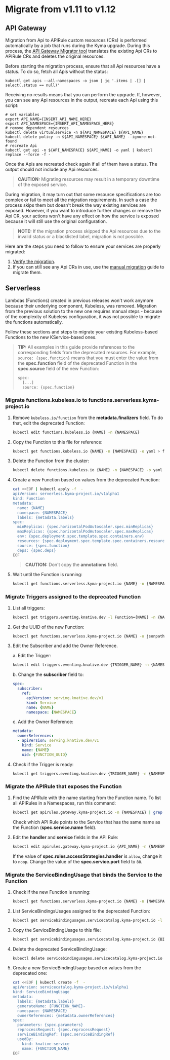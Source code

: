 # Migrate from v1.11 to v1.12

## API Gateway

Migration from Api to APIRule custom resources (CRs) is performed automatically by a job that runs during the Kyma upgrade. During this process, the [API Gateway Migrator tool](https://github.com/kyma-project/kyma/blob/master/components/api-gateway-migrator/README.md#api-gateway-migrator) translates the existing Api CRs to APIRule CRs and deletes the original resources.

Before starting the migration process, ensure that all Api resources have a status. To do so, fetch all Apis without the status:

```shell script
kubectl get apis --all-namespaces -o json | jq '.items | .[] | select(.status == null)'
```

Receiving no results means that you can perform the upgrade. If, however, you can see any Api resources in the output, recreate each Api using this script:

```shell script
# set variables
export API_NAME={INSERT_API_NAME_HERE}
export API_NAMESPACE={INSERT_API_NAMESPACE_HERE}
# remove dependent resources
kubectl delete virtualservice -n ${API_NAMESPACE} ${API_NAME}
kubectl delete policy -n ${API_NAMESPACE} ${API_NAME} --ignore-not-found
# recreate Api
kubectl get api -n ${API_NAMESPACE} ${API_NAME} -o yaml | kubectl replace --force -f -
```

Once the Apis are recreated check again if all of them have a status. The output should not include any Api resources.

>**CAUTION:** Migrating resources may result in a temporary downtime of the exposed service. 

During migration, it may turn out that some resource specifications are too complex or fail to meet all the migration requirements. In such a case the process skips them but doesn't break the way existing services are exposed. However, if you want to introduce further changes or remove the Api CR, your actions won't have any effect on how the service is exposed because it will still use the original configuration.  

>**NOTE:** If the migration process skipped the Api resources due to the invalid status or a blacklisted label, migration is not possible.

Here are the steps you need to follow to ensure your services are properly migrated:

1. [Verify the migration](https://github.com/kyma-project/kyma/blob/1.12/docs/api-gateway/03-04-migration.md#verify-the-automatic-migration). 
2. If you can still see any Api CRs in use, use the [manual migration](https://github.com/kyma-project/kyma/blob/1.12/docs/api-gateway/03-04-migration.md#manual-migration) guide to migrate them.

## Serverless

Lambdas (Functions) created in previous releases won't work anymore because their underlying component, Kubeless, was removed. Migration from the previous solution to the new one requires manual steps - because of the complexity of Kubeless configuration, it was not possible to migrate the functions automatically.

Follow these sections and steps to migrate your existing Kubeless-based Functions to the new KService-based ones.

>**TIP:** All examples in this guide provide references to the corresponding fields from the deprecated resources. For example, `source: {spec.function}` means that you must enter the value from the **spec.function** field of the deprecated Function in the **spec.source** field of the new Function:
> ```bash
> spec:
>   [...]
>   source: {spec.function}
> ```

### Migrate functions.kubeless.io to functions.serverless.kyma-project.io

1. Remove `kubeless.io/function` from the **metadata.finalizers** field. To do that, edit the deprecated Function:

    ```bash
    kubectl edit functions.kubeless.io {NAME} -n {NAMESPACE}
    ```

2. Copy the Function to this file for reference:

    ```bash
    kubectl get functions.kubeless.io {NAME} -n {NAMESPACE} -o yaml > function.yaml
    ```

3. Delete the Function from the cluster:

    ```bash
    kubectl delete functions.kubeless.io {NAME} -n {NAMESPACE} -o yaml > function.yaml
    ```

4. Create a new Function based on values from the deprecated Function:

    ```bash
    cat <<EOF | kubectl apply -f  -
    apiVersion: serverless.kyma-project.io/v1alpha1
    kind: Function
    metadata:
      name: {NAME}
      namespace: {NAMESPACE}
      labels: {metadata.labels}
    spec:
      minReplicas: {spec.horizontalPodAutoscaler.spec.minReplicas}
      maxReplicas: {spec.horizontalPodAutoscaler.spec.maxReplicas}
      env: {spec.deployment.spec.template.spec.containers.env}
      resources: {spec.deployment.spec.template.spec.containers.resources}
      source: {spec.function}
      deps: {spec.deps}
    EOF
    ```

    >**CAUTION:** Don't copy the **annotations** field.

5. Wait until the Function is running:

    ```bash
    kubectl get functions.serverless.kyma-project.io {NAME} -n {NAMESPACE}
    ```

### Migrate Triggers assigned to the deprecated Function

1. List all triggers:

    ```bash
    kubectl get triggers.eventing.knative.dev -l Function={NAME} -n {NAMESPACE}
    ```

2. Get the UUID of the new Function:

    ```bash
    kubectl get functions.serverless.kyma-project.io {NAME} -o jsonpath='{.metadata.uid}' -n {NAMESPACE}
    ```

3. Edit the Subscriber and add the Owner Reference.

    a. Edit the Trigger:

    ```bash
    kubectl edit triggers.eventing.knative.dev {TRIGGER_NAME} -n {NAMESPACE}
    ```

    b. Change the **subscriber** field to:

    ```yaml
    spec:
      subscriber:
        ref:
          apiVersion: serving.knative.dev/v1
          kind: Service
          name: {NAME}
          namespace: {NAMESPACE}
    ```

    c. Add the Owner Reference:

    ```yaml
    metadata:
      ownerReferences:
      - apiVersion: serving.knative.dev/v1
        kind: Service
        name: {NAME}
        uid: {FUNCTION_UUID}
    ```

4. Check if the Trigger is ready:

    ```bash
    kubectl get triggers.eventing.knative.dev {TRIGGER_NAME} -n {NAMESPACE}
    ```

### Migrate the APIRule that exposes the Function

1. Find the APIRule with the name starting from the Function name. To list all APIRules in a Namespaces, run this command:

    ```bash
    kubectl get apirules.gateway.kyma-project.io -n {NAMESPACE} | grep {NAME}-
    ```

    Check which API Rule points to the Service that has the same name as the Function (**spec.service.name** field).

2. Edit the **handler** and **service** fields in the API Rule:

    ```bash
    kubectl edit apirules.gateway.kyma-project.io {API_NAME} -n {NAMESPACE}
    ```

    If the value of **spec.rules.accessStrategies.handler** is `allow`, change it to `noop`. Change the value of the **spec.service.port** field to `80`.

### Migrate the ServiceBindingUsage that binds the Service to the Function

1. Check if the new Function is running:

    ```bash
    kubectl get functions.serverless.kyma-project.io {NAME} -n {NAMESPACE}
    ```

2. List ServiceBindingsUsages assigned to the deprecated Function:

    ```bash
    kubectl get servicebindingusages.servicecatalog.kyma-project.io -l Function={NAME} -n {NAMESPACE}
    ```

3. Copy the ServiceBindingUsage to this file:

    ```bash
    kubectl get servicebindingusages.servicecatalog.kyma-project.io {BINDING_NAME} -n {NAMESPACE} -o yaml > binding.yaml
    ```

4. Delete the deprecated ServiceBindingUsage:

    ```bash
    kubectl delete servicebindingusages.servicecatalog.kyma-project.io {BINDING_NAME} -n {NAMESPACE}
    ```

5. Create a new ServiceBindingUsage based on values from the deprecated one:

    ```bash
    cat <<EOF | kubectl create -f  -
    apiVersion: servicecatalog.kyma-project.io/v1alpha1
    kind: ServiceBindingUsage
    metadata:
      labels: {metadata.labels}
      generateName: {FUNCTION_NAME}-
      namespace: {NAMESPACE}
      ownerReferences: {metadata.ownerReferences}
    spec:
      parameters: {spec.parameters}
      reprocessRequest: {spec.reprocessRequest}
      serviceBindingRef: {spec.serviceBindingRef}
      usedBy:
        kind: knative-service
        name: {FUNCTION_NAME}
    EOF
    ```
